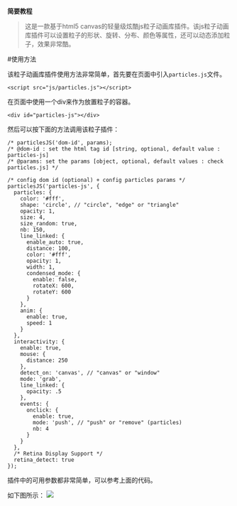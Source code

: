   
**简要教程**

> 这是一款基于html5 canvas的轻量级炫酷js粒子动画库插件。该js粒子动画库插件可以设置粒子的形状、旋转、分布、颜色等属性，还可以动态添加粒子，效果非常酷。

#使用方法

该粒子动画库插件使用方法非常简单，首先要在页面中引入`particles.js`文件。

	<script src="js/particles.js"></script>

在页面中使用一个div来作为放置粒子的容器。

	<div id="particles-js"></div>

然后可以按下面的方法调用该粒子插件：

	/* particlesJS('dom-id', params);
	/* @dom-id : set the html tag id [string, optional, default value : particles-js]
	/* @params: set the params [object, optional, default values : check particles.js] */
	 
	/* config dom id (optional) + config particles params */
	particlesJS('particles-js', {
	  particles: {
	    color: '#fff',
	    shape: 'circle', // "circle", "edge" or "triangle"
	    opacity: 1,
	    size: 4,
	    size_random: true,
	    nb: 150,
	    line_linked: {
	      enable_auto: true,
	      distance: 100,
	      color: '#fff',
	      opacity: 1,
	      width: 1,
	      condensed_mode: {
	        enable: false,
	        rotateX: 600,
	        rotateY: 600
	      }
	    },
	    anim: {
	      enable: true,
	      speed: 1
	    }
	  },
	  interactivity: {
	    enable: true,
	    mouse: {
	      distance: 250
	    },
	    detect_on: 'canvas', // "canvas" or "window"
	    mode: 'grab',
	    line_linked: {
	      opacity: .5
	    },
	    events: {
	      onclick: {
	        enable: true,
	        mode: 'push', // "push" or "remove" (particles)
	        nb: 4
	      }
	    }
	  },
	  /* Retina Display Support */
	  retina_detect: true
	});

插件中的可用参数都非常简单，可以参考上面的代码。

如下图所示：
![](http://i.imgur.com/migDzyN.png)